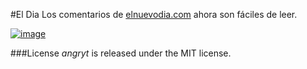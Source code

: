 #El Dia
Los comentarios de [elnuevodia.com](http://elnuevodia.com) ahora son fáciles de leer.

[![image](http://dl.dropbox.com/u/1364069/elweb_files/eldia.png)](http://eldia.24veces.com)

###License
*angryt* is released under the MIT license.